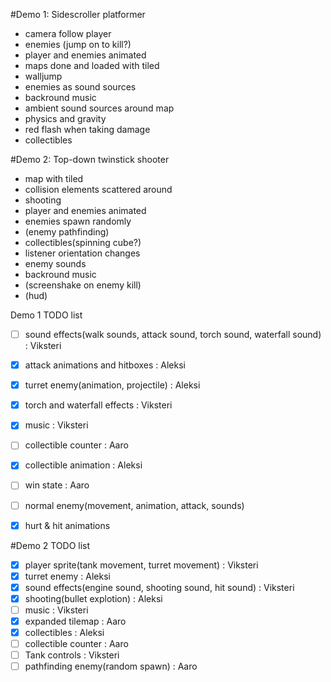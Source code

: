 #Demo 1: Sidescroller platformer

- camera follow player
- enemies (jump on to kill?)
- player and enemies animated
- maps done and loaded with tiled
- walljump
- enemies as sound sources
- backround music
- ambient sound sources around map
- physics and gravity
- red flash when taking damage
- collectibles

#Demo 2: Top-down twinstick shooter

- map with tiled
- collision elements scattered around
- shooting
- player and enemies animated
- enemies spawn randomly
- (enemy pathfinding)
- collectibles(spinning cube?)
- listener orientation changes
- enemy sounds
- backround music
- (screenshake on enemy kill)
- (hud)


Demo 1 TODO list
- [ ] sound effects(walk sounds, attack sound, torch sound, waterfall sound) : Viksteri
- [x] attack animations and hitboxes : Aleksi
- [x] turret enemy(animation, projectile) : Aleksi
- [x] torch and waterfall effects : Viksteri
- [x] music : Viksteri
- [ ] collectible counter : Aaro
- [x] collectible animation : Aleksi
- [ ] win state : Aaro
- [ ] normal enemy(movement, animation, attack, sounds)
- [x] hurt & hit animations


#Demo 2 TODO list
- [x] player sprite(tank movement, turret movement) : Viksteri
- [x] turret enemy : Aleksi
- [x] sound effects(engine sound, shooting sound, hit sound) : Viksteri
- [x] shooting(bullet explotion) : Aleksi
- [ ] music : Viksteri
- [x] expanded tilemap : Aaro
- [x] collectibles : Aleksi
- [ ] collectible counter : Aaro
- [ ] Tank controls : Viksteri
- [ ] pathfinding enemy(random spawn) : Aaro
